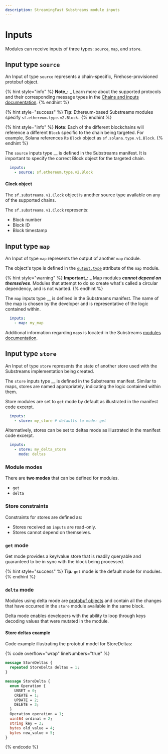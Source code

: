 ```yaml
---
description: StreamingFast Substreams module inputs
---
```


# Inputs

Modules can receive inputs of three types: `source`, `map`, and `store`.

## Input type `source`

An Input of type `source` represents a chain-specific, Firehose-provisioned protobuf object.

{% hint style="info" %}
**Note**_**:** _ Learn more about the supported protocols and their corresponding message types in the [Chains and inputs documentation](../../reference-and-specs/chains-and-endpoints.md).
{% endhint %}

{% hint style="success" %}
**Tip**: Ethereum-based Substreams modules specify `sf.ethereum.type.v2.Block.`&#x20;
{% endhint %}

{% hint style="info" %}
**Note**: Each of the different blockchains will reference a different `Block` specific to the chain being targeted. For example, Solana references its `Block` object as `sf.solana.type.v1.Block`.&#x20;
{% endhint %}

The `source` inputs type __ is defined in the Substreams manifest. It is important to specify the correct Block object for the targeted chain.

```yaml
  inputs:
    - source: sf.ethereum.type.v2.Block
```

#### Clock object

The `sf.substreams.v1.Clock` object is another source type available on any of the supported chains.

The `sf.substreams.v1.Clock` represents:

* Block number
* Block ID
* Block timestamp

## Input type `map`

An Input of type `map` represents the output of another `map` module.&#x20;

The object's type is defined in the [`output.type`](../../reference-and-specs/manifests.md#modules-.output) attribute of the `map` module.&#x20;

{% hint style="warning" %}
**Important**_**:** _ Map modules _**cannot depend on themselves**_. Modules that attempt to do so create what's called a circular dependency, and is not wanted.
{% endhint %}

The `map` inputs type __ is defined in the Substreams manifest. The name of the map is chosen by the developer and is representative of the logic contained within.

```yaml
  inputs:
    - map: my_map
```

Additional information regarding `maps` is located in the Substreams [modules documentation](../../concepts-and-fundamentals/modules.md#the-map-module-type).

## Input type `store`

An Input of type `store` represents the state of another store used with the Substreams implementation being created.

The `store` inputs type __ is defined in the Substreams manifest. Similar to maps, stores are named appropriately, indicating the logic contained within them.

Store modules are set to `get` mode by default as illustrated in the manifest code excerpt.

```yaml
  inputs:
    - store: my_store # defaults to mode: get
```

Alternatively, stores can be set to deltas mode as illustrated in the manifest code excerpt.

```yaml
  inputs:
    - store: my_delta_store
      mode: deltas
```

### Module modes

There are **two modes** that can be defined for modules.

* `get`
* `delta`

### Store constraints

Constraints for stores are defined as:

* Stores received as `inputs` are read-only.
* Stores cannot depend on themselves.

### `get` mode

Get mode provides a key/value store that is readily queryable and guaranteed to be in sync with the block being processed.&#x20;

{% hint style="success" %}
**Tip**_**:**_ `get` mode is the default mode for modules.
{% endhint %}

### `delta` mode

Modules using delta mode are [protobuf objects](../../../proto/sf/substreams/v1/substreams.proto#L124) and contain all the changes that have occurred in the `store` module available in the same block.&#x20;

Delta mode enables developers with the ability to loop through keys decoding values that were mutated in the module.

#### Store deltas example

Code example illustrating the protobuf model for StoreDeltas:

{% code overflow="wrap" lineNumbers="true" %}
```protobuf
message StoreDeltas {
  repeated StoreDelta deltas = 1;
}

message StoreDelta {
  enum Operation {
    UNSET = 0;
    CREATE = 1;
    UPDATE = 2;
    DELETE = 3;
  }
  Operation operation = 1;
  uint64 ordinal = 2;
  string key = 3;
  bytes old_value = 4;
  bytes new_value = 5;
}
```
{% endcode %}
